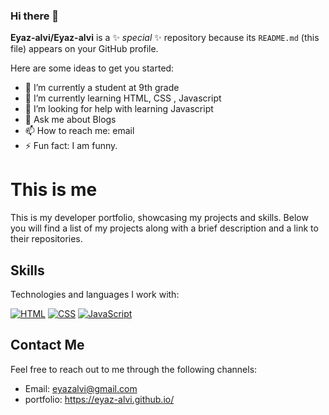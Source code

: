 ### Hi there 👋


**Eyaz-alvi/Eyaz-alvi** is a ✨ _special_ ✨ repository because its `README.md` (this file) appears on your GitHub profile.

Here are some ideas to get you started:

- 🔭 I’m currently a student at 9th grade 
- 🌱 I’m currently learning HTML, CSS , Javascript
- 🤔 I’m looking for help with learning Javascript
- 💬 Ask me about Blogs
- 📫 How to reach me: email
- ⚡ Fun fact: I am funny.


# This is me

This is my developer portfolio, showcasing my projects and skills. Below you will find a list of my projects along with a brief description and a link to their repositories.


## Skills

Technologies and languages I work with:

[![HTML](https://img.shields.io/badge/-HTML-orange)](#) [![CSS](https://img.shields.io/badge/-CSS-blue)](#) [![JavaScript](https://img.shields.io/badge/-JavaScript-yellow)](#)

## Contact Me

Feel free to reach out to me through the following channels:

- Email: eyazalvi@gmail.com
- portfolio: https://eyaz-alvi.github.io/
